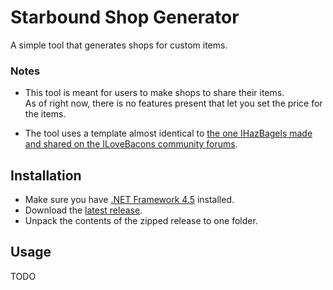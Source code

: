 # Starbound Shop Generator
A simple tool that generates shops for custom items.

### Notes

* This tool is meant for users to make shops to share their items.  
As of right now, there is no features present that let you set the price for the items.

* The tool uses a template almost identical to [the one IHazBagels made and shared on the ILoveBacons community forums](http://ilovebacons.com/threads/shop-template-for-mall-shops.10988/).

## Installation

* Make sure you have [.NET Framework 4.5](https://www.microsoft.com/en-us/download/details.aspx?id=30653) installed.
* Download the [latest release](https://github.com/Silverfeelin/Starbound-ShopGenerator/releases).
* Unpack the contents of the zipped release to one folder.

## Usage

TODO
